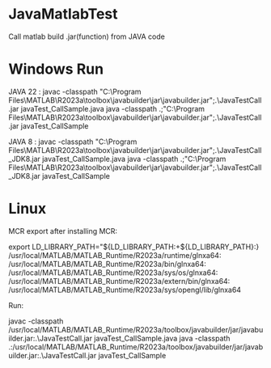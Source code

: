 # JavaMatlabTest
Call matlab build .jar(function) from JAVA code


# Windows Run
JAVA 22 :
javac -classpath "C:\Program Files\MATLAB\R2023a\toolbox\javabuilder\jar\javabuilder.jar";.\JavaTestCall.jar javaTest_CallSample.java
java -classpath .;"C:\Program Files\MATLAB\R2023a\toolbox\javabuilder\jar\javabuilder.jar";.\JavaTestCall.jar javaTest_CallSample

JAVA 8 :
javac -classpath "C:\Program Files\MATLAB\R2023a\toolbox\javabuilder\jar\javabuilder.jar";.\JavaTestCall_JDK8.jar javaTest_CallSample.java
java -classpath .;"C:\Program Files\MATLAB\R2023a\toolbox\javabuilder\jar\javabuilder.jar";.\JavaTestCall_JDK8.jar javaTest_CallSample


# Linux
MCR export after installing MCR:

export LD_LIBRARY_PATH="${LD_LIBRARY_PATH:+${LD_LIBRARY_PATH}:}\
/usr/local/MATLAB/MATLAB_Runtime/R2023a/runtime/glnxa64:\
/usr/local/MATLAB/MATLAB_Runtime/R2023a/bin/glnxa64:\
/usr/local/MATLAB/MATLAB_Runtime/R2023a/sys/os/glnxa64:\
/usr/local/MATLAB/MATLAB_Runtime/R2023a/extern/bin/glnxa64:\
/usr/local/MATLAB/MATLAB_Runtime/R2023a/sys/opengl/lib/glnxa64

Run:

javac -classpath /usr/local/MATLAB/MATLAB_Runtime/R2023a/toolbox/javabuilder/jar/javabuilder.jar:.\JavaTestCall.jar javaTest_CallSample.java
java -classpath .:/usr/local/MATLAB/MATLAB_Runtime/R2023a/toolbox/javabuilder/jar/javabuilder.jar:.\JavaTestCall.jar javaTest_CallSample

